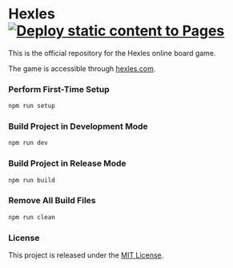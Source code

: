 # Hexles [![Deploy static content to Pages](https://github.com/nicfv/Hexles/actions/workflows/publish.yml/badge.svg)](https://github.com/nicfv/Hexles/actions/workflows/publish.yml)
This is the official repository for the Hexles online board game.

The game is accessible through [hexles.com](https://hexles.com/).

### Perform First-Time Setup
```sh
npm run setup
```

### Build Project in Development Mode
```sh
npm run dev
```

### Build Project in Release Mode
```sh
npm run build
```

### Remove All Build Files
```sh
npm run clean
```

### License
This project is released under the [MIT License](https://raw.githubusercontent.com/nicfv/Hexles/main/LICENSE).